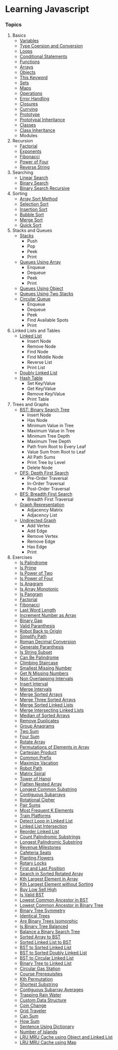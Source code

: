 # Learning Javascript
### Topics
1. Basics
    - [Variables](./Basics/variables.js)
    - [Type Coersion and Conversion](./Basics/type_coersion_coversion.js)
    - [Loops](./Basics/loops.js)
    - [Conditional Statements](./Basics/conditions.js)
    - [Functions](./Basics/functions.js)
    - [Arrays](./Basics/arrays.js)
    - [Objects](./Basics/objects.js)
    - [This Keyword](./Basics/this.js)
    - [Sets](./Basics/sets.js)
    - [Maps](./Basics/maps.js)
    - [Operations](./Basics/operations.js)
    - [Error Handling](./Basics/error.js)
    - [Closures](./Basics/closures.js)
    - [Currying](./Basics/currying.js)
    - [Prototype](./Basics/prototype.js)
    - [Prototypal Inheritance](./Basics/prototypal_inheritance.js)
    - [Classes](./Basics/classes.js)
    - [Class Inheritance](./Basics/class_inheritance.js)
    - Modules
2. Recursion
    - [Factorial](./Recursion/factorial.js)
    - [Exponents](./Recursion/exponents.js)
    - [Fibonacci](./Recursion/fibonacci.js)
    - [Power of Four](./Recursion/power_of_four.js)
    - [Reverse String](./Recursion/reverse_string.js)
3. Searching
    - [Linear Search](./Searching/linear_search.js)
    - [Binary Search](./Searching/binary_search.js)
    - [Binary Search Recursive](./Searching/binary_search_recursive.js)
4. Sorting
    - [Array Sort Method](./Sorting/sort_method.js)
    - [Selection Sort](./Sorting/selection_sort.js)
    - [Insertion Sort](./Sorting/insertion_sort.js)
    - [Bubble Sort](./Sorting/bubble_sort.js)
    - [Merge Sort](./Sorting/merge_sort.js)
    - [Quick Sort](./Sorting/quick_sort.js)
5. Stacks and Queues
    - [Stacks](./Stacks%20and%20Queues/stacks.js)
        - Push
        - Pop
        - Peek
        - Print
    - [Queues Using Array](./Stacks%20and%20Queues/queues_using_array.js)
        - Enqueue
        - Dequeue
        - Peek
        - Print
    - [Queues Using Object](./Stacks%20and%20Queues/queues_using_object.js)
    - [Queues Using Two Stacks](./Stacks%20and%20Queues/queue_using_stacks.js)
    - [Circular Queue](./Stacks%20and%20Queues/circular_queue.js)
        - Enqueue
        - Dequeue
        - Peek
        - Find Available Spots
        - Print
6. Linked Lists and Tables
    - [Linked List](./Linked%20Lists%20and%20Tables/linked_list.js)
        - Insert Node
        - Remove Node
        - Find Node
        - Find Middle Node
        - Reverse List
        - Print List
    - [Doubly Linked List](./Linked%20Lists%20and%20Tables/doubly_linked_list.js)
    - [Hash Table](./Linked%20Lists%20and%20Tables/hash_table.js)
        - Set Key/Value
        - Get Key/Value
        - Remove Key/Value
        - Print Table
7. Trees and Graphs
    - [BST: Binary Search Tree](./Trees%20and%20Graphs/binary_search_tree.js)
        - Insert Node
        - Has Node
        - Minimum Value in Tree
        - Maximum Value in Tree
        - Minimum Tree Depth
        - Maximum Tree Depth
        - Path from Root to Every Leaf
        - Value Sum from Root to Leaf
        - All Path Sums
        - Print Tree by Level
        - Delete Node
    - [DFS: Depth First Search](./Trees%20and%20Graphs/depth_first_search.js)
        - Pre-Order Traversal
        - In-Order Traversal
        - Post-Order Traversal
    - [BFS: Breadth First Search](./Trees%20and%20Graphs/breadth_first_search.js)
        - Breadth First Traversal
    - [Graph Representation](./Trees%20and%20Graphs/graph_representation.js)
        - Adjacency Matrix
        - Adjacency List
    - [Undirected Graph](./Trees%20and%20Graphs/graph.js)
        - Add Vertex
        - Add Edge
        - Remove Vertex
        - Remove Edge
        - Has Edge
        - Print
8. Exercises
    - [Is Palindrome](./Exercises/check_palindrome.js)
    - [Is Prime](./Exercises/check_prime.js)
    - [Is Power of Two](./Exercises/power_of_two.js)
    - [Is Power of Four](./Exercises/power_of_four.js)
    - [Is Anagram](./Exercises/is_anagram.js)
    - [Is Array Monotonic](./Exercises/is_monotonic.js)
    - [Is Pangram](./Exercises/is_pangram.js)
    - [Factorial](./Exercises/factorial.js)
    - [Fibonacci](./Exercises/fibonacci.js)
    - [Last Word Length](./Exercises/last_word_length.js)
    - [Increment Number as Array](./Exercises/increment_num_as_array.js)
    - [Binary Gap](./Exercises/binary_gap.js)
    - [Valid Paranthesis](./Exercises/valid_paranthesis.js)
    - [Robot Back to Origin](./Exercises/robot_returns_to_origin.js)
    - [Simplify Path](./Exercises/simplify_path.js)
    - [Roman Decimal Conversion](./Exercises/roman_decimal_conversion.js)
    - [Generate Paranthesis](./Exercises/generate_paranthesis.js)
    - [Is String Subset](./Exercises/check_subset.js)
    - [Can Be Palindrome](./Exercises/can_be_palindrome.js)
    - [Climbing Staircase](./Exercises/climbing_staircase.js)
    - [Smallest Missing Number](./Exercises/smallest_missing_number.js)
    - [Get N Missing Numbers](./Exercises/n_missing_numbers.js)
    - [Non Overlapping Intervals](./Exercises/non_overlapping_intervals.js)
    - [Insert Interval](./Exercises/insert_interval.js)
    - [Merge Intervals](./Exercises/merge_intervals.js)
    - [Merge Sorted Arrays](./Exercises/merge_sorted_arrays.js)
    - [Merge Three Sorted Arrays](./Exercises/merge_three_sorted_arrays.js)
    - [Merge Sorted Linked Lists](./Exercises/merge_sorted_ll.js)
    - [Merge Intersecting Linked Lists](./Exercises/merge_intersecting_ll.js)
    - [Median of Sorted Arrays](./Exercises/median_of_sorted_arrays.js)
    - [Remove Duplicates](./Exercises/remove_duplicates.js)
    - [Group Anagrams](./Exercises/group_anagrams.js)
    - [Two Sum](./Exercises/two_sum.js)
    - [Four Sum](./Exercises/four_sum.js)
    - [Rotate Array](./Exercises/rotate_array.js)
    - [Permutations of Elements in Array](./Exercises/array_elements_permutations.js)
    - [Cartesian Product](./Exercises/cartesian_product.js)
    - [Common Prefix](./Exercises/common_prefix.js)
    - [Maximize Vacation](./Exercises/maximize_vacation.js)
    - [Robot Path](./Exercises/robot_path.js)
    - [Matrix Spiral](./Exercises/spiral_matrix.js)
    - [Tower of Hanoi](./Exercises/tower_of_hanoi.js)
    - [Flatten Nested Array](./Exercises/flatten_array.js)
    - [Longest Common Substring](./Exercises/longest_common_substring.js)
    - [Contiguous Subarrays](./Exercises/contiguous_subarrays.js)
    - [Rotational Cipher](./Exercises/rotational_cipher.js)
    - [Pair Sums](./Exercises/pair_sums.js)
    - [Most Frequent K Elements](./Exercises/most_frequent_k_elements.js)
    - [Train Platforms](./Exercises/train_station_platforms.js)
    - [Detect Loop in Linked List](./Exercises/detect_loop_in_ll.js)
    - [Linked List Intersection](./Exercises/do_ll_intersect.js)
    - [Reorder Linked List](./Exercises/reorder_ll.js)
    - [Count Palindromic Substrings](./Exercises/palindrome_substrings.js)
    - [Longest Palindromic Substring](./Exercises/longest_palindromic_substring.js)
    - [Revenue Milestones](./Exercises/revenue_milestones.js)
    - [Cafeteria Seats](./Exercises/cafeteria_seats.js)
    - [Planting Flowers](./Exercises/can_plant_flower.js)
    - [Rotary Locks](./Exercises/rotary_lock.js)
    - [First and Last Position](./Exercises/first_and_last_position.js)
    - [Search in Sorted Rotated Array](./Exercises/sorted_rotated_array_search.js)
    - [Kth Largest Element in Array](./Exercises/kth_largest_element.js)
    - [Kth Largest Element without Sorting](./Exercises/nth_largest_element.js)
    - [Buy Low Sell High](./Exercises/buy_low_sell_high.js)
    - [Is Valid BST](./Exercises/is_valid_bst.js)
    - [Lowest Common Ancestor in BST](./Exercises/lowest_common_ancestor_bst.js)
    - [Lowest Common Ancestor in Binary Tree](./Exercises/lowest_common_ancestor_bt.js)
    - [Binary Tree Symmetry](./Exercises/check_binary_tree_symmetry.js)
    - [Identical Trees](./Exercises/identical_trees.js)
    - [Are Binary Trees Isomorphic](./Exercises/are_binary_trees_isomorphic.js)
    - [Is Binary Tree Balanced](./Exercises/is_binary_tree_balanced.js)
    - [Balance a Binary Search Tree](./Exercises/balance_a_bst.js)
    - [Sorted Array to BST](./Exercises/sorted_array_to_bst.js)
    - [Sorted Linked List to BST](./Exercises/sorted_ll_to_bst.js)
    - [BST to Sorted Linked List](./Exercises/bst_to_sorted_ll.js)
    - [BST to Sorted Doubly Linked List](./Exercises/bst_to_sorted_dll.js)
    - [BST to Circular Linked List](./Exercises/bst_to_sorted_cll.js)
    - [Binary Tree to Linked List](./Exercises/bt_to_ll.js)
    - [Circular Gas Station](./Exercises/circular_gas_station.js)
    - [Course Prerequisites](./Exercises/can_finish_courses.js)
    - [Kth Permutation](./Exercises/kth_permutation.js)
    - [Shortest Substring](./Exercises/shortest_substring.js)
    - [Contiguous Subarray Averages](./Exercises/contiguous_subarray_averages.js)
    - [Trapping Rain Water](./Exercises/trapping_rain_water.js)
    - [Custom Data Structure](./Exercises/custom_data_structure.js)
    - [Coin Change](./Exercises/coin_change.js)
    - [Grid Traveler](./Exercises/grid_traveler.js)
    - [Can Sum](./Exercises/can_sum.js)
    - [How Sum](./Exercises/how_sum.js)
    - [Sentence Using Dictionary](./Exercises/sentence_from_dictionary.js)
    - [Number of Islands](./Exercises/number_of_islands.js)
    - [LRU MRU Cache using Object and Linked List](./Exercises/lru_mru_cache_object_dll.js)
    - [LRU MRU Cache using Map](./Exercises/lru_mru_cache_map.js)
